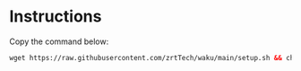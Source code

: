 # Instructions

Copy the command below:

```html
wget https://raw.githubusercontent.com/zrtTech/waku/main/setup.sh && chmod +x setup.sh && ./setup.sh
